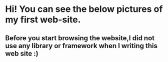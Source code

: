 # Hi! You can see the below pictures of my first web-site. 

## Before you start browsing the website,I did not use any library or framework when I writing this web site :) 
               
